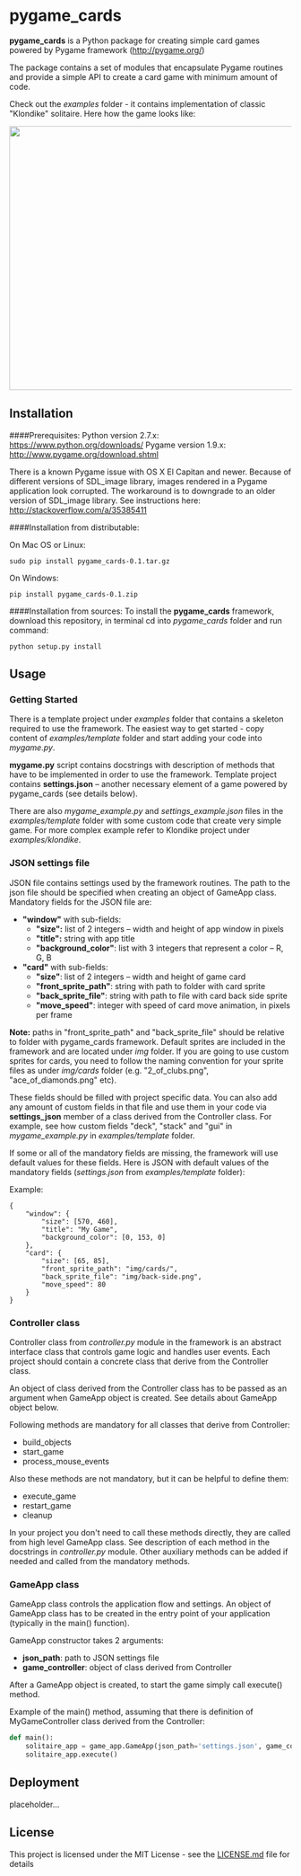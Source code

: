 # pygame_cards

**pygame_cards** is a Python package for creating simple card games powered by Pygame framework (http://pygame.org/)

The package contains a set of modules that encapsulate Pygame routines and provide a simple API to create a card game with minimum amount of code.

Check out the _examples_ folder - it contains implementation of classic "Klondike" solitaire. Here how the game looks like:

<img src="https://github.com/vannov/pygame_cards/blob/int/examples/klondike/klondike.png" width="570" height="470"/>

## Installation 

####Prerequisites:
Python version 2.7.x: https://www.python.org/downloads/
Pygame version 1.9.x: http://www.pygame.org/download.shtml

There is a known Pygame issue with OS X El Capitan and newer. Because of different versions of SDL_image library, images rendered in a Pygame application look corrupted. The workaround is to downgrade to an older version of SDL_image library. See instructions here: http://stackoverflow.com/a/35385411

####Installation from distributable:

On Mac OS or Linux:
```
sudo pip install pygame_cards-0.1.tar.gz
```

On Windows:
```
pip install pygame_cards-0.1.zip
```

####Installation from sources:
To install the **pygame_cards** framework, download this repository, in terminal cd into _pygame_cards_ folder and run command:

```
python setup.py install
```

## Usage

### Getting Started

There is a template project under _examples_ folder that contains a skeleton required to use the framework. The easiest way to get started - copy content of _examples/template_ folder and start adding your code into _mygame.py_. 

**mygame.py** script contains docstrings with description of methods that have to be implemented in order to use the framework.
Template project contains **settings.json** – another necessary element of a game powered by pygame_cards (see details below).

There are also _mygame_example.py_ and _settings_example.json_ files in the _examples/template_ folder with some custom code that create very simple game. For more complex example refer to Klondike project under _examples/klondike_.

### JSON settings file

JSON file contains settings used by the framework routines. The path to the json file should be specified when creating an object of GameApp class. Mandatory fields for the JSON file are:
- **"window"** with sub-fields: 
    - **"size":** list of 2 integers – width and height of app window in pixels
    - **"title":** string with app title
    - **"background_color"**: list with 3 integers that represent a color  – R, G, B
- **"card"** with sub-fields: 
    - **"size"**: list of 2 integers – width and height of game card
    - **"front_sprite_path"**: string with path to folder with card sprite
    - **"back_sprite_file"**: string with path to file with card back side sprite
    - **"move_speed"**: integer with speed of card move animation, in pixels per frame
 
**Note:** paths in "front_sprite_path" and "back_sprite_file" should be relative to folder with pygame_cards framework. Default sprites are included in the framework and are located under _img_ folder. If you are going to use custom sprites for cards, you need to follow the naming convention for your sprite files as under _img/cards_ folder (e.g. "2_of_clubs.png", "ace_of_diamonds.png" etc).
 
These fields should be filled with project specific data. You can also add any amount of custom fields in that file and use them in your code via **settings_json** member of a class derived from the Controller class. For example, see how custom fields "deck", "stack" and "gui" in _mygame_example.py_ in _examples/template_ folder.

If some or all of the mandatory fields are missing, the framework will use default values for these fields. Here is JSON with default values of the mandatory fields (_settings.json_ from _examples/template_ folder):

Example:

```
{
	"window": {
		"size": [570, 460],
		"title": "My Game",
		"background_color": [0, 153, 0]
	},
	"card": {
		"size": [65, 85],
		"front_sprite_path": "img/cards/",
		"back_sprite_file": "img/back-side.png",
		"move_speed": 80
	}
}
```

### Controller class

Controller class from _controller.py_ module in the framework is an abstract interface class that controls game logic and handles user events. Each project should contain a concrete class that derive from the Controller class.

An object of class derived from the Controller class has to be passed as an argument when GameApp object is created. See details about GameApp object below.

Following methods are mandatory for all classes that derive from Controller:
- build_objects	
- start_game
- process_mouse_events

Also these methods are not mandatory, but it can be helpful to define them:
- execute_game
- restart_game
- cleanup

In your project you don't need to call these methods directly, they are called from high level GameApp class. See description of each method in the docstrings in _controller.py_ module.
Other auxiliary methods can be added if needed and called from the mandatory methods.

### GameApp class

GameApp class controls the application flow and settings. An object of GameApp class has to be created in the entry point of your application (typically in the main() function). 

GameApp constructor takes 2 arguments:
- **json_path**: path to JSON settings file
- **game_controller**: object of class derived from Controller 

After a GameApp object is created, to start the game simply call execute() method.

Example of the main() method, assuming that there is definition of MyGameController class derived from the Controller:

```python
def main():
    solitaire_app = game_app.GameApp(json_path='settings.json', game_controller=MyGameController())
    solitaire_app.execute()
```

## Deployment

placeholder...

## License

This project is licensed under the MIT License - see the [LICENSE.md](LICENSE.md) file for details